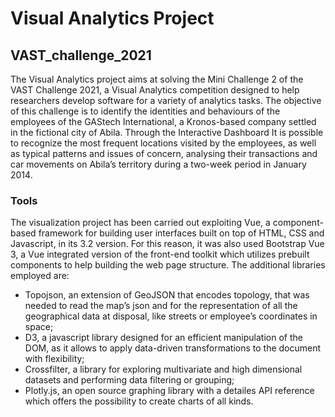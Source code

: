 # Visual Analytics Project 
## VAST_challenge_2021

The Visual Analytics project aims at solving the Mini Challenge 2 of the VAST Challenge 2021, 
a Visual Analytics competition designed to help
researchers develop software for a variety of analytics tasks. The objective of this challenge is to identify the
identities and behaviours of the employees of the GAStech International, a Kronos-based company
settled in the fictional city of Abila. Through the Interactive Dashboard It is possible to recognize the most frequent
locations visited by the employees, as well as typical patterns and issues of concern, analysing their
transactions and car movements on Abila’s territory during a two-week period in January 2014.

### Tools

The visualization project has been carried out exploiting Vue, a component-based framework for
building user interfaces built on top of HTML, CSS and Javascript, in its 3.2 version. For this reason,
it was also used Bootstrap Vue 3, a Vue integrated version of the front-end toolkit which utilizes
prebuilt components to help building the web page structure. The additional libraries employed
are:
- Topojson, an extension of GeoJSON that encodes topology, that was needed to read the
map’s json and for the representation of all the geographical data at disposal, like streets or
employee’s coordinates in space;
- D3, a javascript library designed for an efficient manipulation of the DOM, as it allows to
apply data-driven transformations to the document with flexibility;
- Crossfilter, a library for exploring multivariate and high dimensional datasets and
performing data filtering or grouping;
- Plotly.js, an open source graphing library with a detailes API reference which offers the
possibility to create charts of all kinds.

